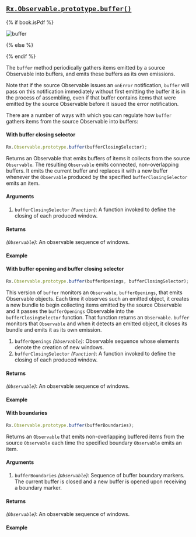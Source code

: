 ## [`Rx.Observable.prototype.buffer()`](https://github.com/Reactive-Extensions/RxJS/blob/master/src/core/linq/observable/buffer.js)

{% if book.isPdf %}

![buffer](http://reactivex.io/documentation/operators/images/Buffer.png)

{% else %}



{% endif %}

The `buffer` method periodically gathers items emitted by a source Observable into buffers, and emits these buffers as its own emissions.

Note that if the source Observable issues an `onError` notification, `buffer` will pass on this notification immediately without first emitting the buffer it is in the process of assembling, even if that buffer contains items that were emitted by the source Observable before it issued the error notification.

There are a number of ways with which you can regulate how `buffer` gathers items from the source Observable into buffers:

#### With buffer closing selector
```js
Rx.Observable.prototype.buffer(bufferClosingSelector);
```

Returns an Observable that emits buffers of items it collects from the source `Observable`. The resulting `Observable` emits connected, non-overlapping buffers. It emits the current buffer and replaces it with a new buffer whenever the `Observable` produced by the specified `bufferClosingSelector` emits an item.

#### Arguments
1. `bufferClosingSelector` *(`Function`)*: A function invoked to define the closing of each produced window.

#### Returns
*(`Observable`)*: An observable sequence of windows.

#### Example

[](http://jsbin.com/peyeni/1/embed?js,console)

#### With buffer opening and buffer closing selector
```js
Rx.Observable.prototype.buffer(bufferOpenings, bufferClosingSelector);
```

This version of `buffer` monitors an `Observable`, `bufferOpenings`, that emits Observable objects. Each time it observes such an emitted object, it creates a new bundle to begin collecting items emitted by the source Observable and it passes the `bufferOpenings` Observable into the `bufferClosingSelector` function. That function returns an `Observable`. `buffer` monitors that `Observable` and when it detects an emitted object, it closes its bundle and emits it as its own emission.

1. `bufferOpenings` *(`Observable`)*: Observable sequence whose elements denote the creation of new windows.
2. `bufferClosingSelector` *(`Function`)*: A function invoked to define the closing of each produced window.

#### Returns
*(`Observable`)*: An observable sequence of windows.

#### Example

[](http://jsbin.com/meqizo/1/embed?js,console)

#### With boundaries
```js
Rx.Observable.prototype.buffer(bufferBoundaries);
```

Returns an `Observable` that emits non-overlapping buffered items from the source `Observable` each time the specified boundary `Observable` emits an item.

#### Arguments
1. `bufferBoundaries` *(`Observable`)*: Sequence of buffer boundary markers. The current buffer is closed and a new buffer is opened upon receiving a boundary marker.

#### Returns
*(`Observable`)*: An observable sequence of windows.

#### Example

[](http://jsbin.com/jacapa/1/embed?js,console)
